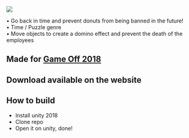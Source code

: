 ![](./Assets/Resources/logo.png)

• Go back in time and prevent donuts from being banned in the future!<br/>
• Time / Puzzle genre<br/>
• Move objects to create a domino effect and prevent the death of the employees<br/>

## Made for [Game Off 2018](https://failcake.itch.io/timedonut)
## Download available on the website

## How to build
- Install unity 2018
- Clone repo
- Open it on unity, done!
